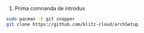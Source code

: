 1. Prima comnanda de introdus
```bash
sudo pacman -S git snapper
git clone https://github.com/blitz-cloud/archSetup
```